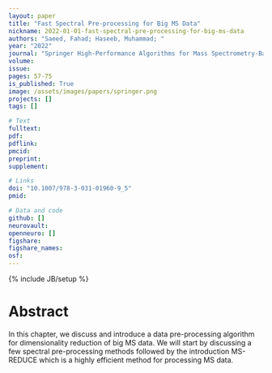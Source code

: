 ```yaml
---
layout: paper
title: "Fast Spectral Pre-processing for Big MS Data"
nickname: 2022-01-01-fast-spectral-pre-processing-for-big-ms-data
authors: "Saeed, Fahad; Haseeb, Muhammad; "
year: "2022"
journal: "Springer High-Performance Algorithms for Mass Spectrometry-Based Omics"
volume: 
issue:
pages: 57-75
is_published: True
image: /assets/images/papers/springer.png
projects: []
tags: []

# Text
fulltext:
pdf:
pdflink:
pmcid:
preprint: 
supplement:

# Links
doi: "10.1007/978-3-031-01960-9_5"
pmid:

# Data and code
github: []
neurovault:
openneuro: []
figshare:
figshare_names:
osf:
---
```

{% include JB/setup %}

# Abstract

In this chapter, we discuss and introduce a data pre-processing algorithm for dimensionality reduction of big MS data. We will start by discussing a few spectral pre-processing methods followed by the introduction MS-REDUCE which is a highly efficient method for processing MS data.
